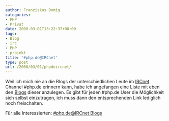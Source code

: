```yaml
---
author: Franziskus Domig
categories:
- PHP
- Privat
date: 2008-03-01T13:22:37+00:00
tags:
- Blog
- irc
- PHP
- projekt
title: '#php.de@IRCnet'
type: post
url: /2008/03/01/phpdeircnet/
---
```


Weil ich mich nie an die Blogs der unterschiedlichen Leute im [IRCnet][1] Channel #php.de erinnern kann, habe ich angefangen eine Liste mit eben den [Blogs][2] dieser anzulegen. Es gibt für jeden #php.de User die Möglichkeit sich selbst einzutragen, ich muss dann den entsprechenden Link lediglich noch freischalten.

Für alle Interessierten: [#php.de@IRCnet Blogs][3]

 [1]: http://ircnet.org
 [2]: http://de.wikipedia.org/wiki/Blog
 [3]: http://php-de-blogs.seric.at "#php.de@IRCnet Blogs"
